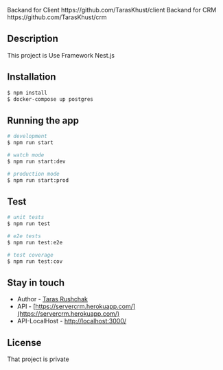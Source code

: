<p align="left">
    Backand for Client https://github.com/TarasKhust/client
    Backand for CRM https://github.com/TarasKhust/crm
</p>

## Description

This project is Use Framework Nest.js

## Installation

```bash
$ npm install
$ docker-compose up postgres
```

## Running the app

```bash
# development
$ npm run start

# watch mode
$ npm run start:dev

# production mode
$ npm run start:prod
```

## Test

```bash
# unit tests
$ npm run test

# e2e tests
$ npm run test:e2e

# test coverage
$ npm run test:cov
```

## Stay in touch

- Author - [Taras Rushchak](https://www.linkedin.com/in/tarasrushchak/)
- API - [https://servercrm.herokuapp.com/](https://servercrm.herokuapp.com/)
- API-LocalHost - [http://localhost:3000/](http://localhost:3000/)

## License

That project is private
